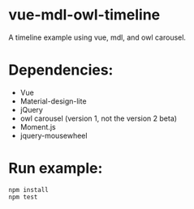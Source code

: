 # vue-mdl-owl-timeline
A timeline example using vue, mdl, and owl carousel.

# Dependencies:
- Vue
- Material-design-lite
- jQuery
- owl carousel (version 1, not the version 2 beta)
- Moment.js
- jquery-mousewheel

# Run example:
```
npm install
npm test
```
